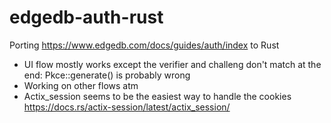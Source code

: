 # edgedb-auth-rust
Porting https://www.edgedb.com/docs/guides/auth/index to Rust

* UI flow mostly works except the verifier and challeng don't match at the end: Pkce::generate() is probably wrong
* Working on other flows atm
* Actix_session seems to be the easiest way to handle the cookies https://docs.rs/actix-session/latest/actix_session/
